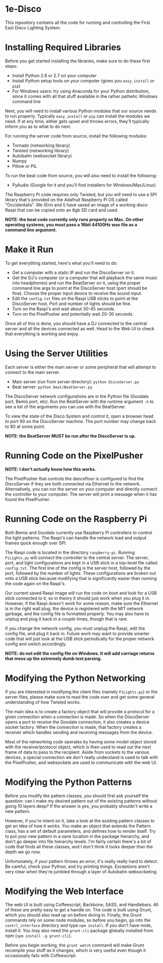 1e-Disco
========

This repository contains all the code for running and controlling the First East Disco Lighting System.

Installing Required Libraries
=============================
Before you get started installing the libraries, make sure to do these first steps:
* Install Python 2.6 or 2.7 on your computer
* Install Python setup tools on your computer (gives you `easy_install` or `pip`)
* For Windows users: try using Anaconda for your Python distribution, since it comes with all that stuff available in the rather pathetic Windows command line

Next, you will need to install various Python modules that our source needs to run properly.  Typically `easy_install` or `pip` can install the modules we need.  If at any time, either gets upset and throws errors, they'll typically inform you as to what to do next.

For running the server code from source, install the following modules:
* Tornado (networking library)
* Twisted (networking library)
* Autobahn (websocket library)
* Numpy
* Pillow or PIL

To run the beat code from source, you will also need to install the following:
* PyAudio (Google for it and you'll find installers for Windows/Mac/Linux)

The Raspberry Pi code requires only Twisted, but you will need to use a SPI library that's provided on the Adafruit Raspberry Pi OS called "Occidentalis".  We (Erin and I) have saved an image of a working disco Raspi that can be copied onto an 8gb SD card and used.

**NOTE: the beat code currently only runs properly on Mac.  On other operating systems, you must pass a 16bit 44100Hz wav file as a command line argument.**

Make it Run
======================================
To get everything started, here's what you'll need to do:
* Get a computer with a static IP and run the DiscoServer on it.
* Get the DJ's computer (or a computer that will playback the same music into headphones) and run the BeatServer on it, using the proper command line args to point at the DiscoServer host (port should be fine).  Choose the proper input device to receive the sound input.
* Edit the `config.txt` files on the Raspi USB sticks to point at the DiscoServer host.  Port and number of lights should be fine.
* Turn on the Raspi's and wait about 30-45 seconds.
* Turn on the PixelPusher and potentially wait 20-30 seconds.

Once all of this is done, you should have a DJ connected to the central server and all the devices connected as well.  Head to the Web UI to check that everything is working and enjoy.

Using the Server Utilities
======================================
Each server is either the main server or some peripheral that will attempt to connect to the main server.
* Main server (run from server directory): `python DiscoServer.py`
* Beat server: `python beat/BeatServer.py`

The DiscoServer network configurations are in the Python file (Goodale port, Bemis port, etc).  Run the BeatServer with the runtime argument `-h` to see a list of the arguments you can use with the BeatServer.

To view the state of the Disco System and control it, open a browser head to port 90 on the DiscoServer machine.  The port number may change back to 80 at some point.

**NOTE: the BeatServer MUST be run after the DiscoServer is up.**

Running Code on the PixelPusher
======================================
**NOTE: I don't actually know how this works.**

The PixelPusher that controls the dancefloor is configured to find the DiscoServer if they are both connected via Ethernet to the network.  Alternatively, you can run the server on your computer and directly connect the controller to your computer.  The server will print a message when it has found the PixelPusher.

Running Code on the Raspberry Pi
======================================
Both Bemis and Goodale currently use Raspberry Pi controllers to control the light patterns.  The Raspi's can handle the network load and output frames quick enough over SPI.

The Raspi code is located in the directory `raspberry-pi`.  Running `PiLights.py` will connect the controller to the central server.  The server, port, and light configurations are kept in a USB stick in a top-level file called `config.txt`.  The first line of the config is the server host, followed by the port, followed by the number of lights.  These configurations are broken out onto a USB stick because modifying that is significantly easier than running the code again on the Raspi's.

Our current saved Raspi image will run the code on boot and look for a USB stick connected to it, so in theory it should just work when you plug it in.  However, if the Raspi doesn't work for some reason, make sure the Ethernet is in the right wall plug, the device is registered with the MIT network garbage, and the config file is formatted properly.  You may also have to unplug and plug it back in a couple times, though that is rare.

If you change the network config, you must unplug the Raspi, edit the config file, and plug it back in.  Future work may want to provide smarter code that will just look at the USB stick periodically for the proper network config and switch accordingly.

**NOTE: do not edit the config file on Windows.  It will add carriage returns that mess up the extremely dumb text parsing.**

Modifying the Python Networking
======================================
If you are interested in modifying the client files (namely `PiLights.py`) or the server files, please make sure to read the code over and get some general understanding of how Twisted works.

The main idea is to create a factory object that will provide a protocol for a given connection when a connection is made.  So when the DiscoServer opens a port to receive the Goodale connection, it also creates a device socket factory.  When the connection is made, that factory creates a receiver which handles sending and receiving messages from the device.

Most of the networking code operates by having some model object stored with the receiver/protocol object, which is then used to read out the next frame of data to pass to the recipient.  Aside from sockets to the various devices, a special connection we don't really understand is used to talk with the PixelPusher, and websockets are used to communicate with the web UI.

Modifying the Python Patterns
=====================================
Before you modify the pattern classes, you should first ask yourself the question: can I make my desired pattern out of the existing patterns without going 10 layers deep?  If the answer is yes, you probably shouldn't write a new pattern.

However, if you're intent on it, take a look at the existing pattern classes to get an idea of how it works.  You make an object that extends the Pattern class, has a set of default parameters, and defines how to render itself.  Try to put your new pattern in a sane location in the package hierarchy, and don't go deeper into file hierarchy levels.  I'm fairly certain there's a bit of code that finds all these classes, and I don't think it looks deeper than the depth we go now.

Unfortunately, if your pattern throws an error, it's really really hard to detect.  Be careful, check your Python, and try printing things.  Exceptions aren't very clear when they're jumbled through a layer of Autobahn websocketing.

Modifying the Web Interface
====================================
The web UI is built using Coffeescript, Backbone, SASS, and Handlebars.  All of these are pretty easy to get a handle on.  The code is built using Grunt, which you should also read up on before diving in.  Finally, the Grunt commands rely on some node modules, so before you begin, go into the `contrl_interface` directory and type `npm install`.  If you don't have node, install it.  You may also need the `grunt-cli` package globally installed from npm (`npm install -g grunt-cli`).

Before you begin working, the `grunt watch` command will make Grunt recompile your stuff as it changes, which is very useful even though it occasionally fails with Coffeescript.